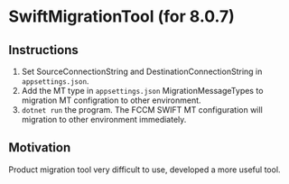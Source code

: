 # SwiftMigrationTool (for 8.0.7)

## Instructions
1. Set SourceConnectionString and DestinationConnectionString in `appsettings.json`. 
2. Add the MT type in `appsettings.json` MigrationMessageTypes to migration MT configration to other environment.
3. `dotnet run` the program. The FCCM SWIFT MT configuration will migration to other environment immediately.

## Motivation
Product migration tool very difficult to use, developed a more useful tool.